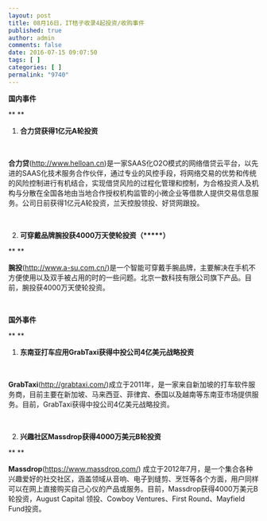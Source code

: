 ```yaml
---
layout: post
title: 08月16日，IT桔子收录4起投资/收购事件
published: true
author: admin
comments: false
date: 2016-07-15 09:07:50
tags: [ ]
categories: [ ]
permalink: "9740"
---
```

**国内事件**

** **

1. **合力贷获得1亿元A轮投资**

&nbsp;

**合力贷**(http://www.helloan.cn)是一家SAAS化O2O模式的网络借贷云平台，以先进的SAAS化技术服务合作伙伴，通过专业的风控手段，将网络交易的优势和传统的风险控制进行有机结合，实现借贷风险的过程化管理和控制，为合格投资人及机构与分散在全国各地由当地合作授权机构监管的小微企业等借款人提供交易信息服务。公司日前获得1亿元A轮投资，兰天控股领投、好贷网跟投。

&nbsp;

2. **可穿戴品牌腕投获4000万天使轮投资（\*****）**

** **

**腕投**(http://www.a-su.com.cn/)是一个智能可穿戴手腕品牌，主要解决在手机不方便使用以及双手被占用的时的一些问题。北京一数科技有限公司旗下产品。目前，腕投获4000万天使轮投资。

&nbsp;

**国外事件**

** **

1. **东南亚打车应用GrabTaxi获得中投公司4亿美元战略投资**

&nbsp;

**GrabTaxi**(http://grabtaxi.com/)成立于2011年，是一家来自新加坡的打车软件服务商，目前主要在新加坡、马来西亚、菲律宾、泰国以及越南等东南亚市场提供服务。目前，GrabTaxi获得中投公司4亿美元战略投资。

&nbsp;

2. **兴趣社区Massdrop获得4000万美元B轮投资**

** **

**Massdrop**(https://www.massdrop.com/) 成立于2012年7月，是一个集合各种兴趣爱好的社交社区，涵盖领域从音响、电子到缝剪、烹饪等各个方面，用户同样可以在网上直接购买自己心仪的产品或服务。目前，Massdrop获得4000万美元B轮投资，August Capital 领投、Cowboy Ventures、First Round、Mayfield Fund投资。